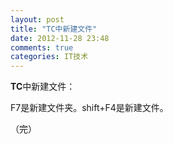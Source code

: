 ```yaml
---
layout: post
title: "TC中新建文件"
date: 2012-11-28 23:48
comments: true
categories: IT技术
---
```

**TC**中新建文件：

F7是新建文件夹。shift+F4是新建文件。

（完）
